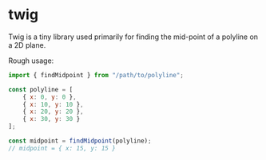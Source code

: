 # twig

Twig is a tiny library used primarily for finding the mid-point of a polyline on a 2D plane.

Rough usage:
```javascript
import { findMidpoint } from "/path/to/polyline";

const polyline = [
    { x: 0, y: 0 },
    { x: 10, y: 10 },
    { x: 20, y: 20 },
    { x: 30, y: 30 }
];

const midpoint = findMidpoint(polyline);
// midpoint = { x: 15, y: 15 }
```


